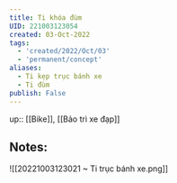 ```yaml
---
title: Ti khóa đùm
UID: 221003123054
created: 03-Oct-2022
tags:
  - 'created/2022/Oct/03'
  - 'permanent/concept'
aliases:
  - Ti kẹp trục bánh xe
  - Ti đùm
publish: False
---
```

up:: [[Bike]], [[Bảo trì xe đạp]]

## Notes:
![[20221003123021 ~ Ti trục bánh xe.png]]



